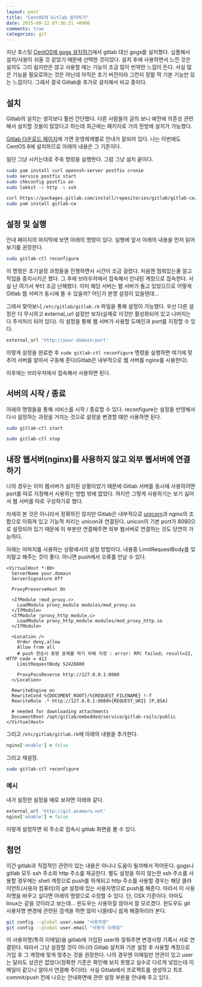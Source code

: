 ```yaml
---
layout: post
title: "CentOS에 Gitlab 설치하기"
date: 2015-09-22 07:36:21 +0900
comments: true
categories: git
---
```

지난 포스팅 [CentOS에 gogs 설치하기](http://blog.asamaru.net/2015/09/21/how-to-install-gogs-on-centos/)에서 gitlab 대신 gogs를 설치했다. 심플해서 설치/사용이 쉬울 것 같았기 때문에 선택한 것이었다. 설치 후에 사용하면서 느낀 것은 설치도 그리 쉽지만은 않고 사용할 때는 기능이 조금 많이 빈약한 느낌이 든다. 사실 많은 기능을 필요로하는 것은 아닌데 아직은 초기 버전이라 그런지 정말 딱 기본 기능만 있는 느낌이다. 그래서 결국 Gitlab을 추가로 설치해서 비교 중이다.

## 설치

Gitlab의 설치는 생각보다 훨씬 간단했다. 다른 사람들의 글의 보니 예전에 의존성 관련해서 설치할 것들이 많았다고 하는데 최근에는 패키지로 거의 한방에 설치가 가능했다.

[Gitlab 다운로드 페이지](https://about.gitlab.com/downloads/)에 가면 운영체제별로 안내가 잘되어 있다. 나는 이번에도 CentOS 6에 설치하므로 아래의 내용은 그 기준이다.

일단 그냥 시키는대로 주욱 명령을 실행한다. 그럼 그냥 설치 끝이다.

```bash
sudo yum install curl openssh-server postfix cronie
sudo service postfix start
sudo chkconfig postfix on
sudo lokkit -s http -s ssh

curl https://packages.gitlab.com/install/repositories/gitlab/gitlab-ce/script.rpm.sh | sudo bash
sudo yum install gitlab-ce
```

## 설정 및 실행

안내 페이지의 마지막에 보면 아래의 명령이 있다. 실행에 앞서 아래의 내용을 먼저 읽어보기를 권장한다.

```bash
sudo gitlab-ctl reconfigure
```

이 명령은 초기설정 과정들을 진행하면서 시간이 조금 걸렸다. 처음엔 멈춰있는줄 알고 작업을 중지시키곤 했다. 그 후에 브라우저에서 접속해서 안내된 계정으로 접속한다. 사실 난 여기서 부터 조금 난해했다. 이미 해당 서버는 웹 서버가 돌고 있었으므로 어떻게 Gitlab 웹 서버가 동시에 뜰 수 있을까? 어딘가 분명 설정이 있을텐데...

그래서 찾아보니 `/etc/gitlab/gitlab.rb` 파일을 통해 설정이 가능했다. 우선 다른 설정은 다 무시하고 external_url 설정만 보자(실제로 이것만 활성화되어 있고 나머지는 다 주석처리 되어 있다). 이 설정을 통해 웹 서버가 사용할 도메인과 port를 지정할 수 있다.

```ruby
external_url 'http://your.domain:port'
```

이렇게 설정을 완료한 후 `sudo gitlab-ctl reconfigure` 명령을 실행하면 여기에 맞추어 서버를 알아서 구동해 준다(Gitlab은 내부적으로 웹 서버를 nginx를 사용한다).

이후에는 브라우저에서 접속해서 사용하면 된다.

## 서버의 시작 / 종료

아래의 명령들을 통해 서비스를 시작 / 종료할 수 있다. reconfigure는 설정을 반영해서 다시 설정하는 과정을 거치는 것으로 설정을 변경할 떄만 사용하면 된다.

```bash
sudo gitlab-ctl start
```

```bash
sudo gitlab-ctl stop
```

## 내장 웹서버(nginx)를 사용하지 않고 외부 웹서버에 연결하기

나의 경우는 이미 웹서버가 설치된 상황이었기 때문에 Gitlab 서버를 동시에 사용하려면 port를 따로 지정해서 사용하는 방법 밖에 없었다. 하지만 그렇게 사용하기는 보기 싫어서 웹 서버를 따로 구성하기로 했다.

자세히 본 것은 아니라서 정확하진 않지만 Gitlab은 내부적으로 [unicorn](http://unicorn.bogomips.org/)과 nginx의 조합으로 이뤄져 있고 기능적 처리는 unicon과 연결된다. unicon의 기본 port가 8080으로 설정되어 있기 때문에 이 부분만 연결해주면 외부 웹서버로 연결하는 것도 당연히 가능하다.

아래는 아파치를 사용하는 상황에서의 설정 방법이다. 내용중 LimitRequestBody를 잊지말고 해주는 것이 좋다. 아니면 push에서 오류를 만날 수 있다.

```apacheconf
<VirtualHost *:80>
  ServerName your.domain
  ServerSignature Off

  ProxyPreserveHost On

  <IfModule !mod_proxy.c>
    LoadModule proxy_module modules/mod_proxy.so
  </IfModule>
  <IfModule !proxy_http_module.c>
    LoadModule proxy_http_module modules/mod_proxy_http.so
  </IfModule>

  <Location />
    Order deny,allow
    Allow from all
    # push 전송시 용량 문제를 막기 위해 지정 : error: RPC failed; result=22, HTTP code = 413
    LimitRequestBody 52428800

    ProxyPassReverse http://127.0.0.1:8080
  </Location>

  RewriteEngine on
  RewriteCond %{DOCUMENT_ROOT}/%{REQUEST_FILENAME} !-f
  RewriteRule .* http://127.0.0.1:8080%{REQUEST_URI} [P,QSA]

  # needed for downloading attachments
  DocumentRoot /opt/gitlab/embedded/service/gitlab-rails/public
</VirtualHost>
```

그리고 `/etc/gitlab/gitlab.rb`에 아래의 내용을 추가한다.
```ruby
nginx['enable'] = false
```

그리고 재설정.
```bash
sudo gitlab-ctl reconfigure
```
### 예시

내가 설정한 설정을 예로 보자면 아래와 같다.
```ruby
external_url 'http://git.asamaru.net'
nginx['enable'] = false
```

이렇게 설정하면 위 주소로 접속시 gitlab 화면을 볼 수 있다.

## 첨언

이건 gitlab과 직접적인 관련이 있는 내용은 아니나 도움이 될까해서 적어둔다. gogs나 gitlab 모두 ssh 주소와 http 주소를 제공한다. 별도 설정을 하지 않는한 ssh 주소를 사용할 경우에는 shell 계정으로 push를 하게되고 http 주소를 사용할 경우는 해당 클라이언트(사용자 컴퓨터)의 git 설정에 있는 사용자명으로 push를 해준다. 따라서 이 사용자명을 바꾸고 싶다면 아래의 명령으로 수정할 수 있다. 단, OSX 기준이다. 아마도 linux는 같을 것이라고 보는데... 윈도우는 사용하질 않아서 잘 모르겠다. 윈도우도 git 사용자명 변경에 관련된 검색을 하면 많이 나올테니 쉽게 해결하리라 본다.

```bash
git config --global user.name "사용자명"
git config --global user.email "사용자 이메일"
```

이 사용자명(특히 이메일)을 gitlab에 가입된 user와 맞춰주면 변경사항 기록시 서로 연결된다. 따라서 그냥 설정할 것이 아니라 Gitlab 설치와 기본 설정 후 사용할 계정으로 가입 후 그 계정에 맞게 맞추는 것을 권장한다. 나의 경우엔 이메일만 연관이 있고 user는 달라도 상관은 없었다(정확한 기준은 확인해 보지 못했고 실수로 다르게 넣었는데 이메일이 같으니 알아서 연결해 주더라).
사실 Gitlab에서 프로젝트를 생성하고 최초 commit/push 전에 나오는 안내화면에 관련 설정 부분을 안내해 주고 있다.
